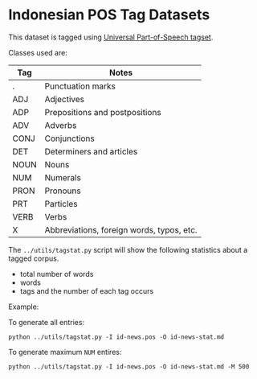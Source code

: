 Indonesian POS Tag Datasets
===========================

This dataset is tagged using [Universal Part-of-Speech tagset](https://code.google.com/p/universal-pos-tags/).

Classes used are:

| Tag   | Notes                                     |
| ----- | ----------------------------------------- |
| .     | Punctuation marks                         |
| ADJ   | Adjectives                                |
| ADP   | Prepositions and postpositions            |
| ADV   | Adverbs                                   |
| CONJ  | Conjunctions                              |
| DET   | Determiners and articles                  |
| NOUN  | Nouns                                     |
| NUM   | Numerals                                  |
| PRON  | Pronouns                                  |
| PRT   | Particles                                 |
| VERB  | Verbs                                     |
| X     | Abbreviations, foreign words, typos, etc. |


The `../utils/tagstat.py` script will show the following statistics about a tagged corpus.

* total number of words
* words
* tags and the number of each tag occurs

Example:

To generate all entries:

    python ../utils/tagstat.py -I id-news.pos -O id-news-stat.md

To generate maximum `NUM` entires:

    python ../utils/tagstat.py -I id-news.pos -O id-news-stat.md -M 500

